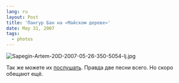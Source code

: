 ```yaml
---
lang: ru
layout: Post
title: 'Пангур Бан на «Майском дереве»'
date: May 31, 2007
tags:
  - photos
---
```


![Sapegin-Artem-20D-2007-05-26-350-5054-lj.jpg](upload://Sapegin-Artem-20D-2007-05-26-350-5054-lj.jpg)

Так же можете их [послушать](http://realmusic.ru/pangurban "Музыка Пангур Бан"). Правда две песни всего. Но скоро обещают ещё.
